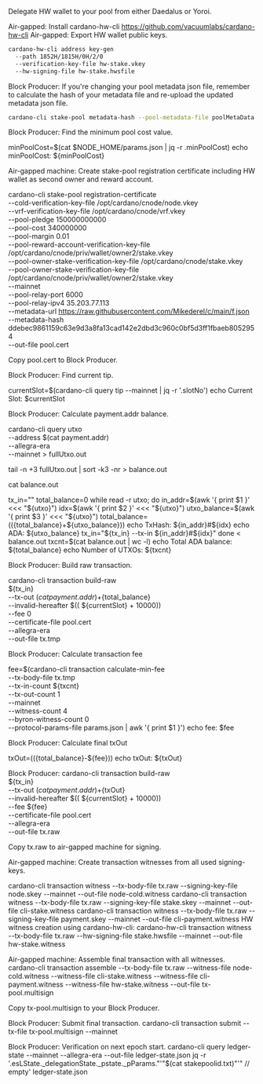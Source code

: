 Delegate HW wallet to your pool from either Daedalus or Yoroi.

Air-gapped: Install cardano-hw-cli https://github.com/vacuumlabs/cardano-hw-cli
Air-gapped: Export HW wallet public keys.

```bash
cardano-hw-cli address key-gen
  --path 1852H/1815H/0H/2/0
  --verification-key-file hw-stake.vkey
  --hw-signing-file hw-stake.hwsfile
```

Block Producer: If you're changing your pool metadata json file, remember to calculate the hash of your metadata file and re-upload the updated metadata json file.
```bash
cardano-cli stake-pool metadata-hash --pool-metadata-file poolMetaData.json > poolMetaDataHash.txt
```
Block Producer: Find the minimum pool cost value.

minPoolCost=$(cat $NODE_HOME/params.json | jq -r .minPoolCost)
echo minPoolCost: ${minPoolCost}

Air-gapped machine: Create stake-pool registration certificate including HW wallet as second owner and reward account.

cardano-cli stake-pool registration-certificate \
    --cold-verification-key-file /opt/cardano/cnode/node.vkey \
    --vrf-verification-key-file /opt/cardano/cnode/vrf.vkey \
    --pool-pledge 150000000000 \
    --pool-cost 340000000 \
    --pool-margin 0.01 \
    --pool-reward-account-verification-key-file /opt/cardano/cnode/priv/wallet/owner2/stake.vkey \
    --pool-owner-stake-verification-key-file /opt/cardano/cnode/stake.vkey \
    --pool-owner-stake-verification-key-file /opt/cardano/cnode/priv/wallet/owner2/stake.vkey \
    --mainnet \
    --pool-relay-port 6000 \
    --pool-relay-ipv4 35.203.77.113 \
    --metadata-url https://raw.githubusercontent.com/Mikederel/c/main/f.json \
    --metadata-hash ddebec9861159c63e9d3a8fa13cad142e2dbd3c960c0bf5d3ff1fbaeb8052954 \
    --out-file pool.cert
	
Copy pool.cert to Block Producer.

Block Producer: Find current tip.

currentSlot=$(cardano-cli query tip --mainnet | jq -r '.slotNo')
echo Current Slot: $currentSlot

Block Producer: Calculate payment.addr balance.

cardano-cli query utxo \
    --address $(cat payment.addr) \
    --allegra-era \
    --mainnet > fullUtxo.out

tail -n +3 fullUtxo.out | sort -k3 -nr > balance.out

cat balance.out

tx_in=""
total_balance=0
while read -r utxo; do
    in_addr=$(awk '{ print $1 }' <<< "${utxo}")
    idx=$(awk '{ print $2 }' <<< "${utxo}")
    utxo_balance=$(awk '{ print $3 }' <<< "${utxo}")
    total_balance=$((${total_balance}+${utxo_balance}))
    echo TxHash: ${in_addr}#${idx}
    echo ADA: ${utxo_balance}
    tx_in="${tx_in} --tx-in ${in_addr}#${idx}"
done < balance.out
txcnt=$(cat balance.out | wc -l)
echo Total ADA balance: ${total_balance}
echo Number of UTXOs: ${txcnt}



Block Producer: Build raw transaction.

cardano-cli transaction build-raw \
    ${tx_in} \
    --tx-out $(cat payment.addr)+${total_balance} \
    --invalid-hereafter $(( ${currentSlot} + 10000)) \
    --fee 0 \
    --certificate-file pool.cert \
    --allegra-era \
    --out-file tx.tmp


Block Producer: Calculate transaction fee

fee=$(cardano-cli transaction calculate-min-fee \
    --tx-body-file tx.tmp \
    --tx-in-count ${txcnt} \
    --tx-out-count 1 \
    --mainnet \
    --witness-count 4 \
    --byron-witness-count 0 \
    --protocol-params-file params.json | awk '{ print $1 }')
echo fee: $fee


Block Producer: Calculate final txOut

txOut=$((${total_balance}-${fee}))
echo txOut: ${txOut}


Block Producer:
cardano-cli transaction build-raw \
    ${tx_in} \
    --tx-out $(cat payment.addr)+${txOut} \
    --invalid-hereafter $(( ${currentSlot} + 10000)) \
    --fee ${fee} \
    --certificate-file pool.cert \
    --allegra-era \
    --out-file tx.raw
	
Copy tx.raw to air-gapped machine for signing.


Air-gapped machine: Create transaction witnesses from all used signing-keys.

cardano-cli transaction witness --tx-body-file tx.raw --signing-key-file node.skey --mainnet --out-file node-cold.witness
cardano-cli transaction witness --tx-body-file tx.raw --signing-key-file stake.skey --mainnet --out-file cli-stake.witness
cardano-cli transaction witness --tx-body-file tx.raw --signing-key-file payment.skey --mainnet --out-file cli-payment.witness
HW witness creation using cardano-hw-cli:
cardano-hw-cli transaction witness --tx-body-file tx.raw --hw-signing-file stake.hwsfile --mainnet --out-file hw-stake.witness

Air-gapped machine: Assemble final transaction with all witnesses.
cardano-cli transaction assemble --tx-body-file tx.raw --witness-file node-cold.witness --witness-file cli-stake.witness --witness-file cli-payment.witness --witness-file hw-stake.witness --out-file tx-pool.multisign

Copy tx-pool.multisign to your Block Producer.

Block Producer: Submit final transaction.
cardano-cli transaction submit --tx-file tx-pool.multisign --mainnet


Block Producer: Verification on next epoch start.
cardano-cli query ledger-state --mainnet --allegra-era --out-file ledger-state.json
jq -r '.esLState._delegationState._pstate._pParams."'"$(cat stakepoolid.txt)"'"  // empty' ledger-state.json
